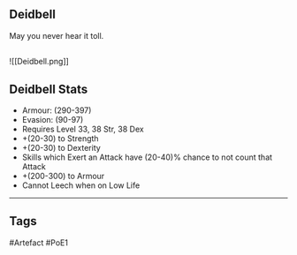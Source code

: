 ## Deidbell
May you never hear it toll.
##
![[Deidbell.png]]
## Deidbell Stats
- Armour: (290-397)
- Evasion: (90-97)
- Requires Level 33, 38 Str, 38 Dex
- +(20-30) to Strength
- +(20-30) to Dexterity
- Skills which Exert an Attack have (20-40)% chance to not count that Attack
- +(200-300) to Armour
- Cannot Leech when on Low Life


---
## Tags
#Artefact
#PoE1